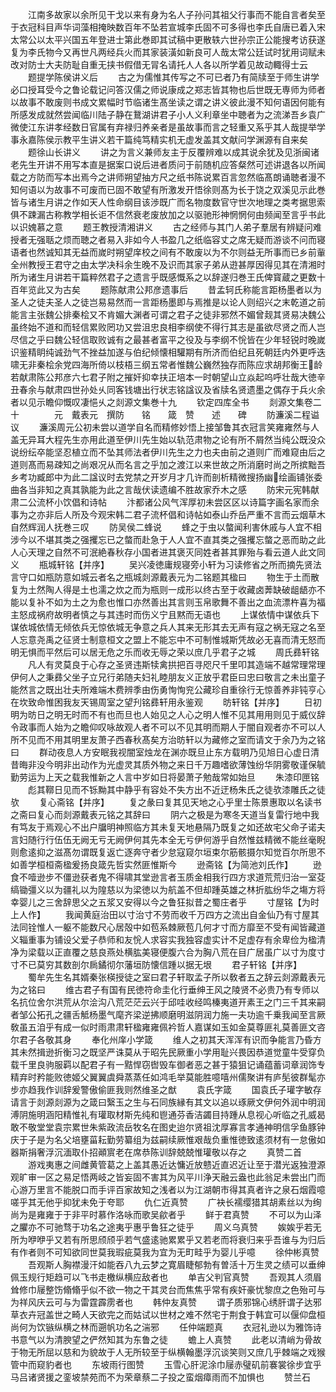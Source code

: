<!-- { "loadSidebar": true } -->
　　江南多故家以余所见干戈以来有身为名人子孙问其祖父行事而不能自言者矣至于衣冠科目声华词藻相掩映数百年不坠若宣城李氏固不可多得也李氏自唐已着入宋太常公以太平兴国五年登进士第此巻即其试稿中更散轶六世孙宗正公能搜考访获遂复为李氏物今又再世凡两经兵火而其家装潢如新良可人哉太常公廷试时犹用词赋未改对防士大夫防耻自重无挟书假借无冐名请托人人各以所学着见故动輙得士云
　　题提学陈侯讲义后
　　古之为儒惟其传写之不可已者乃有简牍至于师生讲学必口授耳受今之鲁论载记问答汉儒之师说康成之郑志皆其物也后世既无専师为师者以故事不敢废则书成文累幅时节临诸生髙坐读之谓之讲义彼此漫不知何语因何能有所感发成就然尝闻临川陆子静在鵞湖讲君子小人义利章坐中聴者为之流涕吾乡袁广微使江东讲孝经数日官属有弃禄归养亲者是虽故事而言之轻重又系乎其人哉提举学事永嘉陈侯示教平生讲义若干篇纯笃精实机无虚发盖其文献问学渊源有自来矣
　　题徐山长讲义
　　讲之为言义兼师友主于反覆辨难以成其说余犹及见浙闽诸老先生开讲不用写本直是据案口说后进者质问于前随机应答粲然可述讲退各以所闻载之方防而写本出焉今之讲师朔望抽方尺之纸书陈说累百言忽然临髙朗诵聴者漫不知何语以为故事不可废而已固不敢望有所激发开悟徐则髙为长于饶之双溪见示此巻皆与诸生月讲之作如天人性命纲目该渉既广而名物度数官守世次地理之类考据思索俱不踈漏古称教学相长讵不信然衰老废放加之以驱驰形神惘惘何由频闻至言乎书此以识媿慕之意
　　题王教授清湘讲义
　　古之经师与其门人弟子羣居有辨疑问难授者无强聒之烦而聴之者易入非如今人书盈几之纸临容丈之席无疑而游谈不问而寝语者也然诚知其无益而嵗时朔望庠校之间有不敢废以为不尔则益无所事而已乡前軰全州教授王君守之由太学决科余生晚不及识而其家子弟从逰甚厚因得见其在清湘时所为诸生月讲若干篇粹然君子之遗言乎既感慨系之以辞遂归巻王氏俾寳蔵之更数十百年览此又为古矣
　　题陈献肃公邦彦遗事后
　　昔孟轲氏称能言距杨墨者以为圣人之徒夫圣人之徒岂易易然而一言距杨墨即与焉推是以论人则绍兴之末乾道之前能言主张魏公排秦桧又不肯媚大渊者可谓之君子之徒非邪然不媚曾觌其贤易决魏公虽终始不道和而轻信累败罔功又尝沮忠良相李纲使不得行其志是虽欲尽贤之而人岂尽信之乎曰魏公轻信取败诚有之最甚者富平之役及与李纲不恱皆在少年轻锐时晚嵗识鉴精眀纯诚劲气不挫益加遂与伯纪倾懐相驩期有所济而伯纪且死朝廷内外更呼迭啸无非秦桧余党四海所倚以枝梧三纲五常者惟魏公巍然独存而陈应求胡邦衡王龄若献肃陈公邦彦六七君子附之摧奸抑幸扶正培本一时朝望山立焱起呜呼壮哉大徳辛丑春余与献肃四世孙处乆同客钱塘出行状志铭諡议及省牍名贤遗墨之偶存于兵火余者以见示瞻仰慨叹凄悒乆之剡源文集巻十九
　　钦定四库全书
　　剡源文集卷二十　　　　元　戴表元　撰防　　铭　　箴　赞　　述　　碑
　　防濂溪二程谥议
　　濂溪周元公初未尝以道学自名而精修妙悟上接邹鲁其衣冠言笑雍雍然与人盖无异耳大程先生亦用此道至伊川先生始以轨范肃物之论有所不屑然当纯公既没众说纷纭卒能坚忍植立而不坠其师法者伊川先生之力也夫由前之道则广而难窥由后之道则髙而易疎知之尚艰况从而名言之乎加之渡江以来世故之所消磨时尚之所摈黜吾乡考功臧郎中为此二諡议时去党禁之开岁月才几许而剖析精微搜扬幽绘画铺张委曲各当非知之真其孰能为此之言哉伏读遗编不胜故家乔木之感
　　防宋元宪韩献肃二公流杯小饮倡和诗帖
　　汴都诸公风气浑厚初未尝区区以诗篇字画名家而余事为之亦非后人所及今观宋韩二君子流杯倡和诗帖如泰山乔岳严重不言而云烟草木自然辉润人抚巻三叹
　　防吴侯二蜂说
　　蜂之于虫以螫闻利害休戚与人宜不相涉今以不堪其类之强攫忘已之螫而赴急于人人宜不直其类之强攫忘螫之恶而助之此人心天理之自然不可泯絶春秋存小国者进其褒灭同姓者甚其罪殆与看云道人此文同义
　　瓶城轩铭【并序】
　　吴兴凌徳庸规寝旁小轩为习读修省之所而摘先贤法言守口如瓶防意如城云者名之瓶城剡源戴表元为二铭题其楹曰
　　物生于土而散复为土然陶人得是土也濡之炊之而为瓶则一成形以终古至于收藏卤莾缺破龃龉亦不能以复补不如为土之为愈也惟口亦然善出其言则玉帛歌舞不善出之血流漂杵喜为福主怒成祸府故明者慎之与其违时而伤义宁且黙而无语也
　　上谋依情中谋依兵下谋依城依情无倾依兵无惊依城无争意之兵人其来无形其去无声有寇之祸无寇之名至人忘意尧禹之征贤士制意桓文之盟上不能忘中不可制惟城斯凭故必无喜而清无怒而明无惧而平然后可以居无危之乐而收无辱之荣以庶几乎君子之城
　　周氏彞轩铭
　　凡人有灵莫良于心存之圣贤违斯犊禽拱把百寻咫尺千里叩其造端不越常理常理伊何人之秉彞父坐子立兄行弟随夫妇礼睦朋友义正放乎君臣曰忠曰敬言之未出童子能然言之既出壮夫所难端木费辨季由伤勇恂恂兖公藏珍自重徐行无惊善养非钝亨心在坎致命惟困我友天锡周室之望刋铭彞轩用永鉴观
　　昉轩铭【并序】
　　日初明为昉日之明无时而不有也而旦也人始见之人心之明人惟不见其用用则见于威仪辞令政事而人始为之瞻仰叹咏故观人者不可以不见其明而期人于闇自观者亦不可以人所不见而不用其明里友萧子西春秋髙矣方治昉轩以为藏修之室而请文于余乃为之铭曰
　　群动夜息人方安眠我视闇室烛龙在渊亦既旦止东方载明乃见旭日心虚日清昔晦非没今明非出动作为光虚灵其质外物之来日千万趣嗜欲薄蚀纷华阴雾敬谨保毓勤劳运为上天之载我惟新之人言中岁如日将晏萧子勉哉常如始旦
　　朱漆印匣铭
　　彪其鞹日见而不铄黝其中静乎有容处不失方出不近迂杨朱氏之徒欤漆雕氏之徒欤
　　复心斋铭【并序】
　　复之彖曰复其见天地之心乎里士陈景惠取以名读书之斋曰复心而剡源戴表元铭之其辞曰
　　阴六之极是为寒冬天道当复雷行地中我有笃友于焉观心不出户牖明神照临方其未复天地悬隔乃既复之如还故宅父命子诺夫言妇随行行伍伍无阙无亏无阙伊何其先本全无亏伊何游乎自然惟兹精微不能丝毫睨则愈逺抑之滋髙勿谓既复返亡逐奔守者少怠寇窥尔垣束尔筋骸摄尔知觉百尔所思不如善学桓桓斋楹爰扬良箴先哲实然匪惟斯今
　　逊斋铭【为简池刘氏作】
　　逊食不噎逊步不僵逊获者鬼不得啸其堂逊言者玉质金相我行四方求道荒荒归治一室芟缟锄彊义以为疆礼以为隍慈以为梁徳以为航盖不但却踵英雄之林折肱纷华之塲方将幸婴儿之三舍辞思父之五浆又安得以今之鲁狂拟昔之蜀庄者乎
　　寸屋铭【为时上人作】
　　我闻黄庭治田以寸治寸不劳而收千万四方之流出自金仙乃有寸屋其法同铨惟人一躯不能数尺心居殻中如苞系棘厥苞几何才寸而方靡至不受有闻皆藏道义辎重事为铺设父爱子恭师和友恱人求容实我独容虚实计不足虚存有余卑俭为楹清净为梁载以正直覆之慈良燕处横肱美寝便腹六合为胸八荒在目广居虽广以寸为度寸寸不已莫穷其数剖尔扄鐍彻尔藩垣防懐信踵以据无垠
　　君子轩铭【并序】
　　蜀牟先生名其婿秦张楧授徒之室曰君子轩取孟子所以敎者五之辞云剡源戴表元为之铭曰
　　维古君子有国有民徳符命圭化行垂绅王风之陵贤不必贵乃有专师以名抗位舍尔洪荒从尔浍沟八荒茫茫云兴于邱哇收经鸣榛夷道开素王之门三千其来嗣者邹公拓孔之疆舌觝杨墨气麾齐梁逆拂顺磨明滋阴润力施一夫功逾千乗我闻至言厥敎虽五洎乎有成一似时雨肃肃轩楹雍雍佩衿哲人嘉谋如玉如金莫尊匪礼莫善匪文咨尔君子各敬其身
　　奉化州庠小学箴
　　维人之初其天浑浑有识而争能言乃昏方其未然揖逊折衡习之既坚严诛莫从于昭先民厥重小学用耻兴畏因恭道觉童牛受穿负载千里良驹服羁以配君子有一黠悍窃辔毁车御者恶之甚于猿狙记诵蕴蓄词章润饰专精弃时矜能败徳姬父翼翼虞舜蒸蒸任如鸿毛举莫能胜噫嘻州儒聚讲有庐髧彼群髦亦步亦趋我作训辞爰警傲偷匪我则然维圣之猷
　　袁氏字箴
　　国袁氏子瓘字敏存请言于剡源剡源为之箴曰繄玉之生与石同族縁有其文以追以琢厥文伊何外润中明润溥阴施明涵阳精惟礼有瓘取材斯先纯和鬯通芬香洁蠲目持踵从息视心听临之孔威曷敢不敬堂堂袁宗累世朱紫政流岳牧名在图史迨尔贤祖沈厚寡言孝通神明信孚鱼豚钟庆于子是为名父培壅菑耘勤劳纂组为兹嗣续厥惟艰哉负重惟徳致逺须材有一怠傲如器斯捐奢浮沉湎取仆招顚賔老在席恭陈训辞兢兢惟瓘敬以存之
　　真赞二首
　　游戏夷惠之间雌黄管葛之上盖其愚近达慵近放戆近直迟近让至于潜光返独澄源观旷审一区之易足悟两岐之皆妄固不害其为风平川浄天融云盎也此翁足未尝出门而心游万里言不能脱口而手评百家故知之浅者以为江湖朝市得其真者许之泉石烟霞噫嗟乎其无他乎抑犹未免于夸耶
　　仇仁近真赞
　　广袂长襦缨猎其胡素丝以为绚尚为是雍雍于于非平时慕作洛咏而歌吴歈者乎
　　鲜于君真赞
　　不可以为山泽之臞亦不可驰骛于功名之途夷乎惠乎鲁狂之徒乎
　　周义乌真赞
　　娭娭乎若无所为咿咿乎又若有所思颀颀乎若气盛逺驰累累乎又若老而将衰归来乎吾谁与为归后有作者则不可知欲同世莫我瑕疵莫我为宜为无町畦乎为婴儿乎噫
　　徐仲彬真赞
　　吾观斯人胸襟漫汗如能吞八九云梦之寛眉睫郁勃有曽活十万生灵之绩可以垂绅佩玉规行矩趋可以飞书走檄纵横应敌者也
　　单吉父判官真赞
　　吾观其人须眉耸修巾屦整饬翛翛乎似不欲一物之干其灵台而焦焦乎常有疾奸豪忧黎庶之色殆可与为祥风庆云可与为雷霆霹雳者也
　　韩仲友真赞
　　谓子质邪锦心绣肝谓子达邪草衣卉冠盖世之畸人天欲完之而姑试以世材之难不然宅于荆食于韩宜可以偃仰盘桓尚何为饮镞纵横之林而遡帆功名之湍邪
　　任仲端题真
　　衣冠礼逊以为雅饰诗书意气以为清腴望之俨然知其为东鲁之徒
　　蟾上人真赞
　　此老以清峭为骨故于物无所屈以慈和为貌故于人无所较至于纵横翰墨浮沉谈笑则又庶几乎棘端之戏猴管中而窥豹者也
　　东坡雨行图赞
　　玉雪心肝泥涂巾屦赤璧矶前褰裳徐步宜乎马吕诸贤援之銮坡禁苑而不为荣章蔡二子投之蛮烟瘴雨而不加惧也
　　赞兰石
